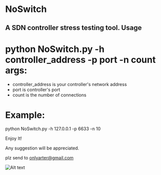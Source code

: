 # NoSwitch
A SDN controller stress testing tool.
Usage
-----
   python NoSwitch.py -h controller_address  -p port  -n count
args:
====
* controller_address is your controller's network address
* port is controller's port
* count is the number of connections

Example:
========
   python NoSwitch.py -h 127.0.0.1  -p 6633  -n 10
 

Enjoy It!

Any suggestion  will be appreciated.

plz send to onlyarter@gmail.com

![Alt text](https://avatars3.githubusercontent.com/u/689689?v=3&s=96)
